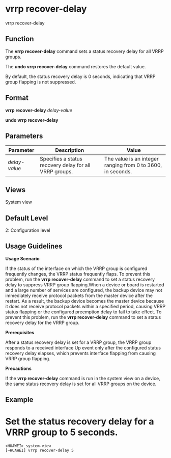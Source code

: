 vrrp recover-delay
==================

vrrp recover-delay

Function
--------



The **vrrp recover-delay** command sets a status recovery delay for all VRRP groups.

The **undo vrrp recover-delay** command restores the default value.



By default, the status recovery delay is 0 seconds, indicating that VRRP group flapping is not suppressed.


Format
------

**vrrp recover-delay** *delay-value*

**undo vrrp recover-delay**


Parameters
----------

| Parameter | Description | Value |
| --- | --- | --- |
| *delay-value* | Specifies a status recovery delay for all VRRP groups. | The value is an integer ranging from 0 to 3600, in seconds. |



Views
-----

System view


Default Level
-------------

2: Configuration level


Usage Guidelines
----------------

**Usage Scenario**

If the status of the interface on which the VRRP group is configured frequently changes, the VRRP status frequently flaps. To prevent this problem, run the **vrrp recover-delay** command to set a status recovery delay to suppress VRRP group flapping.When a device or board is restarted and a large number of services are configured, the backup device may not immediately receive protocol packets from the master device after the restart. As a result, the backup device becomes the master device because it does not receive protocol packets within a specified period, causing VRRP status flapping or the configured preemption delay to fail to take effect. To prevent this problem, run the **vrrp recover-delay** command to set a status recovery delay for the VRRP group.

**Prerequisites**

After a status recovery delay is set for a VRRP group, the VRRP group responds to a received interface Up event only after the configured status recovery delay elapses, which prevents interface flapping from causing VRRP group flapping.

**Precautions**

If the **vrrp recover-delay** command is run in the system view on a device, the same status recovery delay is set for all VRRP groups on the device.


Example
-------

# Set the status recovery delay for a VRRP group to 5 seconds.
```
<HUAWEI> system-view
[~HUAWEI] vrrp recover-delay 5

```
